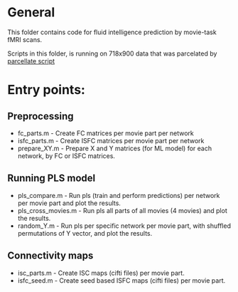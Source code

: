 # General
This folder contains code for fluid intelligence prediction by movie-task fMRI scans.

Scripts in this folder, is running on 718x900 data that was parcelated by [parcellate script](/code/parcellate/parcellate.m)

# Entry points:

## Preprocessing
- fc_parts.m - Create FC matrices per movie part per network
- isfc_parts.m - Create ISFC matrices per movie part per network
- prepare_XY.m - Prepare X and Y matrices (for ML model) for each network, by FC or ISFC matrices.

## Running PLS model
- pls_compare.m - Run pls (train and perform predictions) per network per movie part and plot the results.
- pls_cross_movies.m - Run pls all parts of all movies (4 movies) and plot the results.
- random_Y.m - Run pls per specific network per movie part, with shuffled permutations of Y vector, and plot the results.

## Connectivity maps
- isc_parts.m - Create ISC maps (cifti files) per movie part.
- isfc_seed.m - Create seed based ISFC maps (cifti files) per movie part.


